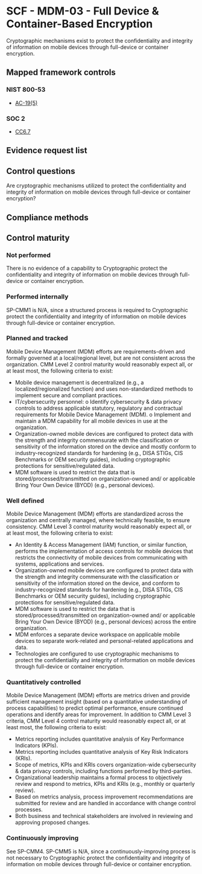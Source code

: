 # SCF - MDM-03 - Full Device & Container-Based Encryption
Cryptographic mechanisms exist to protect the confidentiality and integrity of information on mobile devices through full-device or container encryption.
## Mapped framework controls
### NIST 800-53
- [AC-19(5)](../nist80053/ac-19-5.md)

### SOC 2
- [CC6.7](../soc2/cc67.md)

## Evidence request list


## Control questions
Are cryptographic mechanisms utilized to protect the confidentiality and integrity of information on mobile devices through full-device or container encryption?

## Compliance methods


## Control maturity
### Not performed
There is no evidence of a capability to Cryptographic protect the confidentiality and integrity of information on mobile devices through full-device or container encryption.

### Performed internally
SP-CMM1 is N/A, since a structured process is required to Cryptographic protect the confidentiality and integrity of information on mobile devices through full-device or container encryption.

### Planned and tracked
Mobile Device Management (MDM) efforts are requirements-driven and formally governed at a local/regional level, but are not consistent across the organization. CMM Level 2 control maturity would reasonably expect all, or at least most, the following criteria to exist:
- Mobile device management is decentralized (e.g., a localized/regionalized function) and uses non-standardized methods to implement secure and compliant practices.
- IT/cybersecurity personnel:
o	Identify cybersecurity & data privacy controls to address applicable statutory, regulatory and contractual requirements for Mobile Device Management (MDM).
o	Implement and maintain a MDM capability for all mobile devices in use at the organization.
- Organization-owned mobile devices are configured to protect data with the strength and integrity commensurate with the classification or sensitivity of the information stored on the device and mostly conform to industry-recognized standards for hardening (e.g., DISA STIGs, CIS Benchmarks or OEM security guides), including cryptographic protections for sensitive/regulated data.
- MDM software is used to restrict the data that is stored/processed/transmitted on organization-owned and/ or applicable Bring Your Own Device (BYOD) (e.g., personal devices).

### Well defined
Mobile Device Management (MDM) efforts are standardized across the organization and centrally managed, where technically feasible, to ensure consistency. CMM Level 3 control maturity would reasonably expect all, or at least most, the following criteria to exist:
- An Identity & Access Management (IAM) function, or similar function, performs the implementation of access controls for mobile devices that restricts the connectivity of mobile devices from communicating with systems, applications and services.
- Organization-owned mobile devices are configured to protect data with the strength and integrity commensurate with the classification or sensitivity of the information stored on the device, and conform to industry-recognized standards for hardening (e.g., DISA STIGs, CIS Benchmarks or OEM security guides), including cryptographic protections for sensitive/regulated data.
- MDM software is used to restrict the data that is stored/processed/transmitted on organization-owned and/ or applicable Bring Your Own Device (BYOD) (e.g., personal devices) across the entire organization.
- MDM enforces a separate device workspace on applicable mobile devices to separate work-related and personal-related applications and data.
- Technologies are configured to use cryptographic mechanisms to protect the confidentiality and integrity of information on mobile devices through full-device or container encryption.

### Quantitatively controlled
Mobile Device Management (MDM) efforts are metrics driven and provide sufficient management insight (based on a quantitative understanding of process capabilities) to predict optimal performance, ensure continued operations and identify areas for improvement. In addition to CMM Level 3 criteria, CMM Level 4 control maturity would reasonably expect all, or at least most, the following criteria to exist:
- Metrics reporting includes quantitative analysis of Key Performance Indicators (KPIs).
- Metrics reporting includes quantitative analysis of Key Risk Indicators (KRIs).
- Scope of metrics, KPIs and KRIs covers organization-wide cybersecurity & data privacy controls, including functions performed by third-parties.
- Organizational leadership maintains a formal process to objectively review and respond to metrics, KPIs and KRIs (e.g., monthly or quarterly review).
- Based on metrics analysis, process improvement recommendations are submitted for review and are handled in accordance with change control processes.
- Both business and technical stakeholders are involved in reviewing and approving proposed changes.

### Continuously improving
See SP-CMM4. SP-CMM5 is N/A, since a continuously-improving process is not necessary to Cryptographic protect the confidentiality and integrity of information on mobile devices through full-device or container encryption.

